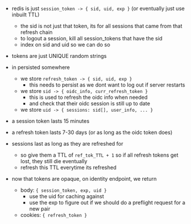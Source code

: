 - redis is just `session_token -> { sid, uid, exp }` (or eventually just use inbuilt TTL)
  - the sid is not just that token, its for all sessions that came from that refresh chain
  - to logout a session, kill all session_tokens that have the sid
  - index on sid and uid so we can do so
- tokens are just UNIQUE random strings
- in persisted somewhere
  - we store `refresh_token -> { sid, uid, exp }`
    - this needs to persist as we dont want to log out if server restarts
  - we store `sid -> { oidc_info, curr_refresh_token }`
    - this is used to refresh the oidc info when needed
    - and check that their oidc session is still up to date
  - we store `uid -> { sessions: sid[], user_info, ... }`

- a session token lasts 15 minutes
- a refresh token lasts 7-30 days (or as long as the oidc token does)
- sessions last as long as they are refreshed for
  - so give them a TTL of `ref_tok_TTL + 1` so if all refresh tokens get lost, they still die eventually
  - refresh this TTL everytime its refreshed

- now that tokens are opaque, on identity endpoint, we return
  - body: `{ session_token, exp, uid }`
    - use the uid for caching against
    - use the exp to figure out if we should do a preflight request for a new pair
  - cookies: `{ refresh_token }`
